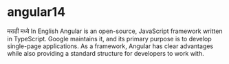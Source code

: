 # angular14
मराठी मध्ये In English Angular is an open-source, JavaScript framework written in TypeScript. Google maintains it, and its primary purpose is to develop single-page applications. As a framework, Angular has clear advantages while also providing a standard structure for developers to work with.
